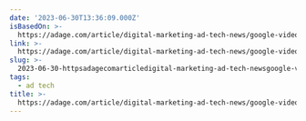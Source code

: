 ```yaml
---
date: '2023-06-30T13:36:09.000Z'
isBasedOn: >-
  https://adage.com/article/digital-marketing-ad-tech-news/google-video-ads-face-inventory-quality-doubts-after-scathing-study/2502251
link: >-
  https://adage.com/article/digital-marketing-ad-tech-news/google-video-ads-face-inventory-quality-doubts-after-scathing-study/2502251
slug: >-
  2023-06-30-httpsadagecomarticledigital-marketing-ad-tech-newsgoogle-video-ads-face-inventory-quality-doubts-after-scathing-study2502251
tags:
  - ad tech
title: >-
  https://adage.com/article/digital-marketing-ad-tech-news/google-video-ads-face-inventory-quality-doubts-after-scathing-study/2502251
---
```


